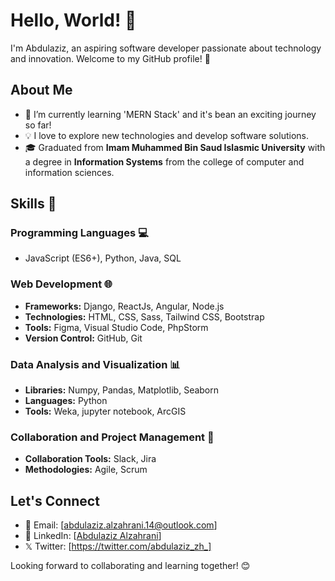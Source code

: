 # Hello, World! 👋

I'm Abdulaziz, an aspiring software developer passionate about technology and innovation. Welcome to my GitHub profile! 🚀

## About Me

- 🌱 I’m currently learning 'MERN Stack' and it's bean an exciting journey so far!
- 💡 I love to explore new technologies and develop software solutions.
- 🎓 Graduated from **Imam Muhammed Bin Saud Islasmic University** with a degree in **Information Systems** from the college of computer and information sciences.

## Skills 💼

### Programming Languages 💻
- JavaScript (ES6+), Python, Java, SQL

### Web Development 🌐
- **Frameworks:** Django, ReactJs, Angular, Node.js
- **Technologies:** HTML, CSS, Sass, Tailwind CSS, Bootstrap
- **Tools:** Figma, Visual Studio Code, PhpStorm
- **Version Control:** GitHub, Git

### Data Analysis and Visualization 📊
- **Libraries:** Numpy, Pandas, Matplotlib, Seaborn
- **Languages:** Python
- **Tools:** Weka, jupyter notebook, ArcGIS

### Collaboration and Project Management 🤝
- **Collaboration Tools:** Slack, Jira
- **Methodologies:** Agile, Scrum

## Let's Connect

- 📧 Email: [abdulaziz.alzahrani.14@outlook.com]
- 💼 LinkedIn: [[Abdulaziz Alzahrani](https://www.linkedin.com/in/abdulaziz-alzahrani-3688821b9/)]
- 𝕏 Twitter: [https://twitter.com/abdulaziz_zh_]

Looking forward to collaborating and learning together! 😊
